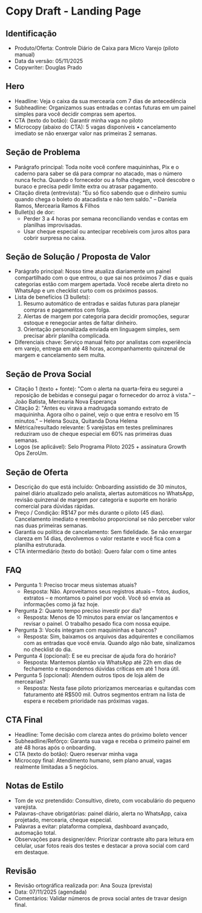 # Copy Draft - Landing Page

## Identificação

- Produto/Oferta: Controle Diário de Caixa para Micro Varejo (piloto manual)
- Data da versão: 05/11/2025
- Copywriter: Douglas Prado

## Hero

- Headline: Veja o caixa da sua mercearia com 7 dias de antecedência
- Subheadline: Organizamos suas entradas e contas futuras em um painel simples para você decidir compras sem apertos.
- CTA (texto do botão): Garantir minha vaga no piloto
- Microcopy (abaixo do CTA): 5 vagas disponíveis • cancelamento imediato se não enxergar valor nas primeiras 2 semanas.

## Seção de Problema

- Parágrafo principal: Toda noite você confere maquininhas, Pix e o caderno para saber se dá para comprar no atacado, mas o número nunca fecha. Quando o fornecedor ou a folha chegam, você descobre o buraco e precisa pedir limite extra ou atrasar pagamento.
- Citação direta (entrevista): "Eu só fico sabendo que o dinheiro sumiu quando chega o boleto do atacadista e não tem saldo." – Daniela Ramos, Mercearia Ramos & Filhos
- Bullet(s) de dor:
  - Perder 3 a 4 horas por semana reconciliando vendas e contas em planilhas improvisadas.
  - Usar cheque especial ou antecipar recebíveis com juros altos para cobrir surpresa no caixa.

## Seção de Solução / Proposta de Valor

- Parágrafo principal: Nosso time atualiza diariamente um painel compartilhado com o que entrou, o que sai nos próximos 7 dias e quais categorias estão com margem apertada. Você recebe alerta direto no WhatsApp e um checklist curto com os próximos passos.
- Lista de benefícios (3 bullets):
  1. Resumo automático de entradas e saídas futuras para planejar compras e pagamentos com folga.
  2. Alertas de margem por categoria para decidir promoções, segurar estoque e renegociar antes de faltar dinheiro.
  3. Orientação personalizada enviada em linguagem simples, sem precisar abrir planilha complicada.
- Diferenciais chave: Serviço manual feito por analistas com experiência em varejo, entrega em até 48 horas, acompanhamento quinzenal de margem e cancelamento sem multa.

## Seção de Prova Social

- Citação 1 (texto + fonte): "Com o alerta na quarta-feira eu segurei a reposição de bebidas e consegui pagar o fornecedor do arroz à vista." – João Batista, Mercearia Nova Esperança
- Citação 2: "Antes eu virava a madrugada somando extrato de maquininha. Agora olho o painel, vejo o que entra e resolvo em 15 minutos." – Helena Souza, Quitanda Dona Helena
- Métrica/resultado relevante: 5 varejistas em testes preliminares reduziram uso de cheque especial em 60% nas primeiras duas semanas.
- Logos (se aplicável): Selo Programa Piloto 2025 + assinatura Growth Ops ZeroUm.

## Seção de Oferta

- Descrição do que está incluído: Onboarding assistido de 30 minutos, painel diário atualizado pelo analista, alertas automáticos no WhatsApp, revisão quinzenal de margem por categoria e suporte em horário comercial para dúvidas rápidas.
- Preço / Condição: R$147 por mês durante o piloto (45 dias). Cancelamento imediato e reembolso proporcional se não perceber valor nas duas primeiras semanas.
- Garantia ou política de cancelamento: Sem fidelidade. Se não enxergar clareza em 14 dias, devolvemos o valor restante e você fica com a planilha estruturada.
- CTA intermediário (texto do botão): Quero falar com o time antes

## FAQ

- Pergunta 1: Preciso trocar meus sistemas atuais?
  - Resposta: Não. Aproveitamos seus registros atuais – fotos, áudios, extratos – e montamos o painel por você. Você só envia as informações como já faz hoje.
- Pergunta 2: Quanto tempo preciso investir por dia?
  - Resposta: Menos de 10 minutos para enviar os lançamentos e revisar o painel. O trabalho pesado fica com nossa equipe.
- Pergunta 3: Vocês integram com maquininhas e bancos?
  - Resposta: Sim, baixamos os arquivos das adquirentes e conciliamos com as entradas que você envia. Quando algo não bate, sinalizamos no checklist do dia.
- Pergunta 4 (opcional): E se eu precisar de ajuda fora do horário?
  - Resposta: Mantemos plantão via WhatsApp até 22h em dias de fechamento e respondemos dúvidas críticas em até 1 hora útil.
- Pergunta 5 (opcional): Atendem outros tipos de loja além de mercearias?
  - Resposta: Nesta fase piloto priorizamos mercearias e quitandas com faturamento até R$500 mil. Outros segmentos entram na lista de espera e recebem prioridade nas próximas vagas.

## CTA Final

- Headline: Tome decisão com clareza antes do próximo boleto vencer
- Subheadline/Refôrço: Garanta sua vaga e receba o primeiro painel em até 48 horas após o onboarding.
- CTA (texto do botão): Quero reservar minha vaga
- Microcopy final: Atendimento humano, sem plano anual, vagas realmente limitadas a 5 negócios.

## Notas de Estilo

- Tom de voz pretendido: Consultivo, direto, com vocabulário do pequeno varejista.
- Palavras-chave obrigatórias: painel diário, alerta no WhatsApp, caixa projetado, mercearia, cheque especial.
- Palavras a evitar: plataforma complexa, dashboard avançado, automação total.
- Observações para designer/dev: Priorizar contraste alto para leitura em celular, usar fotos reais dos testes e destacar a prova social com card em destaque.

## Revisão

- Revisão ortográfica realizada por: Ana Souza (prevista)
- Data: 07/11/2025 (agendada)
- Comentários: Validar números de prova social antes de travar design final.
